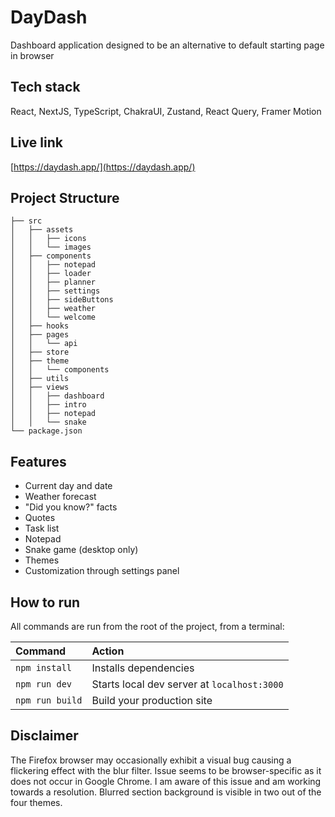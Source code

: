 # DayDash
Dashboard application designed to be an alternative to default starting page in browser
 
## Tech stack
React, NextJS, TypeScript, ChakraUI, Zustand, React Query, Framer Motion

## Live link
[https://daydash.app/](https://daydash.app/)

##  Project Structure
```
├── src
│   ├── assets
│   │   ├── icons
│   │   └── images
│   ├── components
│   │   ├── notepad
│   │   ├── loader
│   │   ├── planner
│   │   ├── settings
│   │   ├── sideButtons
│   │   ├── weather
│   │   └── welcome
│   ├── hooks
│   ├── pages
│   │   └── api
│   ├── store
│   ├── theme
│   │   └── components
│   ├── utils
│   ├── views
│   │   ├── dashboard
│   │   ├── intro
│   │   ├── notepad
│   │   └── snake
└── package.json
```

##  Features
- Current day and date
- Weather forecast
- "Did you know?" facts
- Quotes
- Task list
- Notepad
- Snake game (desktop only)
- Themes
- Customization through settings panel

##  How to run
All commands are run from the root of the project, from a terminal:

| Command                | Action                                             |
| :--------------------- | :------------------------------------------------- |
| `npm install`          | Installs dependencies                              |
| `npm run dev`          | Starts local dev server at `localhost:3000`        |
| `npm run build`        | Build your production site           |

## Disclaimer
The Firefox browser may occasionally exhibit a visual bug causing a flickering effect with the blur filter.  Issue seems to be browser-specific as it does not occur in Google Chrome. I am aware of this issue and am working towards a resolution. Blurred section background is visible in two out of the four themes.